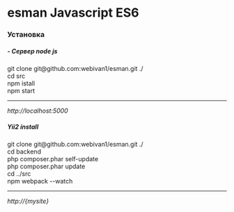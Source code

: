 # esman Javascript ES6

<h3>Установка</h3>

<h5>- Сервер node js</h5>

<div>
  git clone git@github.com:webivan1/esman.git ./ <br />
  cd src <br />
  npm istall <br />
  npm start <br />
  <hr />
  <i>http://localhost:5000</i>
</div>

<h5>Yii2 install</h5>

<div>
  git clone git@github.com:webivan1/esman.git ./ <br />
  cd backend <br />
  php composer.phar self-update <br />
  php composer.phar update <br />
  cd ../src <br />
  npm webpack --watch
  <hr />
  <i>http://{mysite}</i>
</div>
